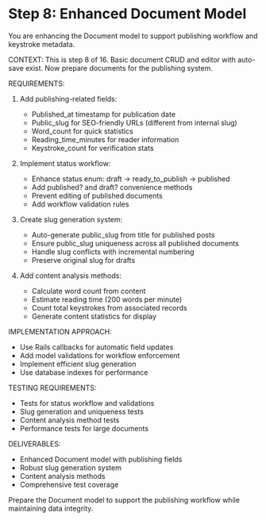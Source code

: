 # Step 8: Enhanced Document Model

You are enhancing the Document model to support publishing workflow and keystroke metadata.

CONTEXT: This is step 8 of 16. Basic document CRUD and editor with auto-save exist. Now prepare documents for the publishing system.

REQUIREMENTS:
1. Add publishing-related fields:
   - Published_at timestamp for publication date
   - Public_slug for SEO-friendly URLs (different from internal slug)
   - Word_count for quick statistics
   - Reading_time_minutes for reader information
   - Keystroke_count for verification stats

2. Implement status workflow:
   - Enhance status enum: draft → ready_to_publish → published
   - Add published? and draft? convenience methods
   - Prevent editing of published documents
   - Add workflow validation rules

3. Create slug generation system:
   - Auto-generate public_slug from title for published posts
   - Ensure public_slug uniqueness across all published documents
   - Handle slug conflicts with incremental numbering
   - Preserve original slug for drafts

4. Add content analysis methods:
   - Calculate word count from content
   - Estimate reading time (200 words per minute)
   - Count total keystrokes from associated records
   - Generate content statistics for display

IMPLEMENTATION APPROACH:
- Use Rails callbacks for automatic field updates
- Add model validations for workflow enforcement
- Implement efficient slug generation
- Use database indexes for performance

TESTING REQUIREMENTS:
- Tests for status workflow and validations
- Slug generation and uniqueness tests
- Content analysis method tests
- Performance tests for large documents

DELIVERABLES:
- Enhanced Document model with publishing fields
- Robust slug generation system
- Content analysis methods
- Comprehensive test coverage

Prepare the Document model to support the publishing workflow while maintaining data integrity.